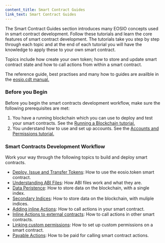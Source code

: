 ```yaml
---
content_title: Smart Contract Guides
link_text: Smart Contract Guides
---
```


The Smart Contract Guides section introduces many EOSIO concepts used in smart contract development. Follow these tutorials and learn the core features of smart contract development. The tutorials take you step by step through each topic and at the end of each tutorial you will have the knowledge to apply these to your own smart contract. 

Topics include how create your own token; how to store and update smart contract state and how to call actions from within a smart contract. 

The reference guide, best practises and many how to guides are availble in the [eosio.cdt manual.](https://developers.eos.io/manuals/eosio.cdt/latest/index)

### Before you Begin

Before you begin the smart contracts development workflow, make sure the following prerequisites are met:
1. You have a running blockchain which you can use to deploy and test your smart contracts. See the [Running a Blockchain tutorial.](01_before-you-begin/10_running-a-blockchain.md) 
2. You understand how to use and set up accounts. See the [Accounts and Permissions tutorial.](01_before-you-begin/20_accounts-and-permissions.md)  

### Smart Contracts Development Workflow

Work your way through the following topics to build and deploy smart contracts. 

* [Deploy, Issue and Transfer Tokens](20_deploy-issue-and-transfer-tokens.md): How to use the eosio.token smart contract.
* [Understanding ABI Files](30_understanding-ABI-files.md): How ABI files work and what they are. 
* [Data Peristence](40_data-persistence.md): How to store data on the blockchain, with a single index.
* [Secondary Indices](50_secondary-indices.md): How to store data on the blockchain, with muliple indices.
* [Adding inline Actions](60_adding-inline-actions.md): How to call actions in your smart contract.
* [Inline Actions to external contracts](70_inline-action-to-external-contract.md): How to call actions in other smart contracts.
* [Linking custom permissions](80_linking-custom-permission.md): How to set up custom permissions on a smart contract.
* [Payable Actions](90_payable-actions.md): How to be paid for calling smart contract actions.
